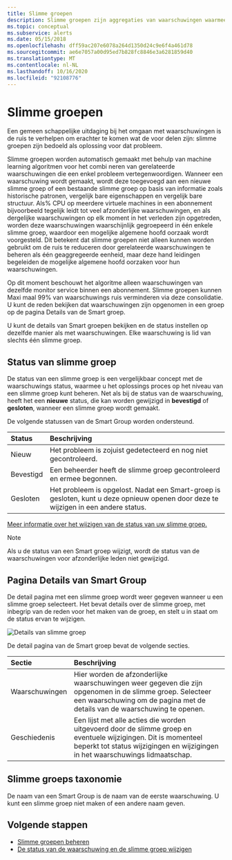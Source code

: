 ```yaml
---
title: Slimme groepen
description: Slimme groepen zijn aggregaties van waarschuwingen waarmee u waarschuwings ruis kunt verminderen
ms.topic: conceptual
ms.subservice: alerts
ms.date: 05/15/2018
ms.openlocfilehash: dff59ac207e6078a264d1350d24c9e6f4a461d78
ms.sourcegitcommit: ae6e7057a00d95ed7b828fc8846e3a6281859d40
ms.translationtype: MT
ms.contentlocale: nl-NL
ms.lasthandoff: 10/16/2020
ms.locfileid: "92108776"
---
```

# <a name="smart-groups"></a>Slimme groepen

Een gemeen schappelijke uitdaging bij het omgaan met waarschuwingen is de ruis te verhelpen om erachter te komen wat de voor delen zijn: slimme groepen zijn bedoeld als oplossing voor dat probleem.  

Slimme groepen worden automatisch gemaakt met behulp van machine learning algoritmen voor het combi neren van gerelateerde waarschuwingen die een enkel probleem vertegenwoordigen.  Wanneer een waarschuwing wordt gemaakt, wordt deze toegevoegd aan een nieuwe slimme groep of een bestaande slimme groep op basis van informatie zoals historische patronen, vergelijk bare eigenschappen en vergelijk bare structuur. Als% CPU op meerdere virtuele machines in een abonnement bijvoorbeeld tegelijk leidt tot veel afzonderlijke waarschuwingen, en als dergelijke waarschuwingen op elk moment in het verleden zijn opgetreden, worden deze waarschuwingen waarschijnlijk gegroepeerd in één enkele slimme groep, waardoor een mogelijke algemene hoofd oorzaak wordt voorgesteld. Dit betekent dat slimme groepen niet alleen kunnen worden gebruikt om de ruis te reduceren door gerelateerde waarschuwingen te beheren als één geaggregeerde eenheid, maar deze hand leidingen begeleiden de mogelijke algemene hoofd oorzaken voor hun waarschuwingen.

Op dit moment beschouwt het algoritme alleen waarschuwingen van dezelfde monitor service binnen een abonnement. Slimme groepen kunnen Maxi maal 99% van waarschuwings ruis verminderen via deze consolidatie. U kunt de reden bekijken dat waarschuwingen zijn opgenomen in een groep op de pagina Details van de Smart groep.

U kunt de details van Smart groepen bekijken en de status instellen op dezelfde manier als met waarschuwingen. Elke waarschuwing is lid van slechts één slimme groep. 

## <a name="smart-group-state"></a>Status van slimme groep

De status van een slimme groep is een vergelijkbaar concept met de waarschuwings status, waarmee u het oplossings proces op het niveau van een slimme groep kunt beheren. Net als bij de status van de waarschuwing, heeft het een **nieuwe** status, die kan worden gewijzigd in **bevestigd** of **gesloten**, wanneer een slimme groep wordt gemaakt.

De volgende statussen van de Smart Group worden ondersteund.

| Status | Beschrijving |
|:---|:---|
| Nieuw | Het probleem is zojuist gedetecteerd en nog niet gecontroleerd. |
| Bevestigd | Een beheerder heeft de slimme groep gecontroleerd en ermee begonnen. |
| Gesloten | Het probleem is opgelost. Nadat een Smart-groep is gesloten, kunt u deze opnieuw openen door deze te wijzigen in een andere status. |

[Meer informatie over het wijzigen van de status van uw slimme groep.](./alerts-managing-alert-states.md?toc=%252fazure%252fazure-monitor%252ftoc.json)

> [!NOTE]
>  Als u de status van een Smart groep wijzigt, wordt de status van de waarschuwingen voor afzonderlijke leden niet gewijzigd.

## <a name="smart-group-details-page"></a>Pagina Details van Smart Group

De detail pagina met een slimme groep wordt weer gegeven wanneer u een slimme groep selecteert. Het bevat details over de slimme groep, met inbegrip van de reden voor het maken van de groep, en stelt u in staat om de status ervan te wijzigen.
 
![Details van slimme groep](media/alerts-smartgroups-overview/smart-group-detail.png)


De detail pagina van de Smart groep bevat de volgende secties.

| Sectie | Beschrijving |
|:---|:---|
| Waarschuwingen | Hier worden de afzonderlijke waarschuwingen weer gegeven die zijn opgenomen in de slimme groep. Selecteer een waarschuwing om de pagina met de details van de waarschuwing te openen. |
| Geschiedenis | Een lijst met alle acties die worden uitgevoerd door de slimme groep en eventuele wijzigingen. Dit is momenteel beperkt tot status wijzigingen en wijzigingen in het waarschuwings lidmaatschap. |

## <a name="smart-group-taxonomy"></a>Slimme groeps taxonomie

De naam van een Smart Group is de naam van de eerste waarschuwing. U kunt een slimme groep niet maken of een andere naam geven.

## <a name="next-steps"></a>Volgende stappen

- [Slimme groepen beheren](./alerts-managing-smart-groups.md?toc=%252fazure%252fazure-monitor%252ftoc.json)
- [De status van de waarschuwing en de slimme groep wijzigen](./alerts-managing-alert-states.md?toc=%252fazure%252fazure-monitor%252ftoc.json)